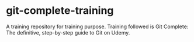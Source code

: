 # git-complete-training
A training repository for training purpose. Training followed is Git Complete: The definitive, step-by-step guide to Git on Udemy.
